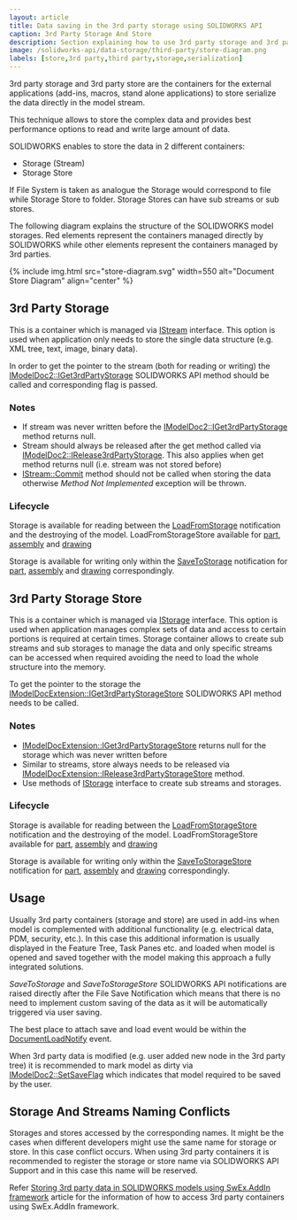 ```yaml
---
layout: article
title: Data saving in the 3rd party storage using SOLIDWORKS API
caption: 3rd Party Storage And Store
description: Section explaining how to use 3rd party storage and 3rd party store in SOLIDWORKS API to serialize and deserialize the data directly in the model stream
image: /solidworks-api/data-storage/third-party/store-diagram.png
labels: [store,3rd party,third party,storage,serialization]
---
```

3rd party storage and 3rd party store are the containers for the external applications (add-ins, macros, stand alone applications) to store serialize the data directly in the model stream.

This technique allows to store the complex data and provides best performance options to read and write large amount of data.

SOLIDWORKS enables to store the data in 2 different containers:

* Storage (Stream)
* Storage Store

If File System is taken as analogue the Storage would correspond to file while Storage Store to folder. Storage Stores can have sub streams or sub stores.

The following diagram explains the structure of the SOLIDWORKS model storages. Red elements represent the containers managed directly by SOLIDWORKS while other elements represent the containers managed by 3rd parties.

{% include img.html src="store-diagram.svg" width=550 alt="Document Store Diagram" align="center" %}

## 3rd Party Storage

This is a container which is managed via [IStream](https://docs.microsoft.com/en-us/windows/desktop/api/objidl/nn-objidl-istream) interface. This option is used when application only needs to store the single data structure (e.g. XML tree, text, image, binary data).

In order to get the pointer to the stream (both for reading or writing) the [IModelDoc2::IGet3rdPartyStorage](http://help.solidworks.com/2015/english/api/sldworksapi/SOLIDWORKS.Interop.sldworks~SOLIDWORKS.Interop.sldworks.IModelDoc2~IGet3rdPartyStorage.html) SOLIDWORKS API method should be called and corresponding flag is passed.

### Notes

* If stream was never written before the [IModelDoc2::IGet3rdPartyStorage](http://help.solidworks.com/2015/english/api/sldworksapi/SOLIDWORKS.Interop.sldworks~SOLIDWORKS.Interop.sldworks.IModelDoc2~IGet3rdPartyStorage.html) method returns null.
* Stream should always be released after the get method called via [IModelDoc2::IRelease3rdPartyStorage](http://help.solidworks.com/2015/english/api/sldworksapi/SOLIDWORKS.Interop.sldworks~SOLIDWORKS.Interop.sldworks.IModelDoc2~IRelease3rdPartyStorage.html). This also applies when get method returns null (i.e. stream was not stored before)
* [IStream::Commit](https://docs.microsoft.com/en-us/windows/desktop/api/objidl/nf-objidl-istream-commit) method should not be called when storing the data otherwise *Method Not Implemented* exception will be thrown.

### Lifecycle

Storage is available for reading between the [LoadFromStorage](http://help.solidworks.com/2015/english/api/sldworksapi/solidworks.interop.sldworks~solidworks.interop.sldworks.dpartdocevents_loadfromstoragenotifyeventhandler.html) notification and the destroying of the model. LoadFromStorageStore available for [part](http://help.solidworks.com/2015/english/api/sldworksapi/solidworks.interop.sldworks~solidworks.interop.sldworks.dpartdocevents_loadfromstoragenotifyeventhandler.html), [assembly](http://help.solidworks.com/2015/english/api/sldworksapi/solidworks.interop.sldworks~solidworks.interop.sldworks.dassemblydocevents_loadfromstoragenotifyeventhandler.html)  and [drawing](http://help.solidworks.com/2015/english/api/sldworksapi/solidworks.interop.sldworks~solidworks.interop.sldworks.ddrawingdocevents_loadfromstoragenotifyeventhandler.html) 

Storage is available for writing only within the [SaveToStorage](http://help.solidworks.com/2015/english/api/sldworksapi/solidworks.interop.sldworks~solidworks.interop.sldworks.dpartdocevents_savetostoragenotifyeventhandler.html) notification for [part](http://help.solidworks.com/2015/english/api/sldworksapi/solidworks.interop.sldworks~solidworks.interop.sldworks.dpartdocevents_savetostoragenotifyeventhandler.html), [assembly](http://help.solidworks.com/2015/english/api/sldworksapi/solidworks.interop.sldworks~solidworks.interop.sldworks.dassemblydocevents_savetostoragenotifyeventhandler.html) and [drawing](http://help.solidworks.com/2015/english/api/sldworksapi/solidworks.interop.sldworks~solidworks.interop.sldworks.ddrawingdocevents_savetostoragenotifyeventhandler.html) correspondingly.

## 3rd Party Storage Store

This is a container which is managed via [IStorage](https://docs.microsoft.com/en-us/windows/desktop/api/objidl/nn-objidl-istorage) interface. This option is used when application manages complex sets of data and access to certain portions is required at certain times. Storage container allows to create sub streams and sub storages to manage the data and only specific streams can be accessed when required avoiding the need to load the whole structure into the memory.

To get the pointer to the storage the [IModelDocExtension::IGet3rdPartyStorageStore](http://help.solidworks.com/2015/english/api/sldworksapi/SolidWorks.Interop.sldworks~SolidWorks.Interop.sldworks.IModelDocExtension~IGet3rdPartyStorageStore.html) SOLIDWORKS API method needs to be called.

### Notes
* [IModelDocExtension::IGet3rdPartyStorageStore](http://help.solidworks.com/2015/english/api/sldworksapi/SolidWorks.Interop.sldworks~SolidWorks.Interop.sldworks.IModelDocExtension~IGet3rdPartyStorageStore.html) returns null for the storage which was never written before
* Similar to streams, store always needs to be released via [IModelDocExtension::IRelease3rdPartyStorageStore](http://help.solidworks.com/2015/english/api/sldworksapi/SolidWorks.Interop.sldworks~SolidWorks.Interop.sldworks.IModelDocExtension~IRelease3rdPartyStorageStore.html) method.
* Use methods of [IStorage](https://docs.microsoft.com/en-us/windows/desktop/api/objidl/nn-objidl-istorage) interface to create sub streams and storages.

### Lifecycle

Storage is available for reading between the [LoadFromStorageStore](http://help.solidworks.com/2015/english/api/sldworksapi/solidworks.interop.sldworks~solidworks.interop.sldworks.dpartdocevents_loadfromstoragestorenotifyeventhandler.html) notification and the destroying of the model. LoadFromStorageStore available for [part](http://help.solidworks.com/2015/english/api/sldworksapi/solidworks.interop.sldworks~solidworks.interop.sldworks.dpartdocevents_loadfromstoragestorenotifyeventhandler.html), [assembly](http://help.solidworks.com/2015/english/api/sldworksapi/solidworks.interop.sldworks~solidworks.interop.sldworks.dassemblydocevents_loadfromstoragestorenotifyeventhandler.html)  and [drawing](http://help.solidworks.com/2015/english/api/sldworksapi/solidworks.interop.sldworks~solidworks.interop.sldworks.ddrawingdocevents_loadfromstoragestorenotifyeventhandler.html) 

Storage is available for writing only within the [SaveToStorageStore](http://help.solidworks.com/2015/english/api/sldworksapi/solidworks.interop.sldworks~solidworks.interop.sldworks.dpartdocevents_savetostoragestorenotifyeventhandler.html) notification for [part](http://help.solidworks.com/2015/english/api/sldworksapi/solidworks.interop.sldworks~solidworks.interop.sldworks.dpartdocevents_savetostoragestorenotifyeventhandler.html), [assembly](http://help.solidworks.com/2015/english/api/sldworksapi/solidworks.interop.sldworks~solidworks.interop.sldworks.dassemblydocevents_savetostoragestorenotifyeventhandler.html) and [drawing](http://help.solidworks.com/2015/english/api/sldworksapi/solidworks.interop.sldworks~solidworks.interop.sldworks.ddrawingdocevents_savetostoragestorenotifyeventhandler.html) correspondingly.

## Usage

Usually 3rd party containers (storage and store) are used in add-ins when model is complemented with additional functionality (e.g. electrical data, PDM, security, etc.). In this case this additional information is usually displayed in the Feature Tree, Task Panes etc. and loaded when model is opened and saved together with the model making this approach a fully integrated solutions.

*SaveToStorage* and *SaveToStorageStore* SOLIDWORKS API notifications are raised directly after the File Save Notification which means that there is no need to implement custom saving of the data as it will be automatically triggered via user saving.

The best place to attach save and load event would be within the [DocumentLoadNotify](http://help.solidworks.com/2015/english/api/sldworksapi/solidworks.interop.sldworks~solidworks.interop.sldworks.dsldworksevents_documentloadnotify2eventhandler.html) event.

When 3rd party data is modified (e.g. user added new node in the 3rd party tree) it is recommended to mark model as dirty via [IModelDoc2::SetSaveFlag](http://help.solidworks.com/2015/english/api/sldworksapi/SOLIDWORKS.Interop.sldworks~SOLIDWORKS.Interop.sldworks.IModelDoc2~SetSaveFlag.html) which indicates that model required to be saved by the user.

## Storage And Streams Naming Conflicts

Storages and stores accessed by the corresponding names. It might be the cases when different developers might use the same name for storage or store. In this case conflict occurs. When using 3rd party containers it is recommended to register the storage or store name via SOLIDWORKS API Support and in this case this name will be reserved.

Refer [Storing 3rd party data in SOLIDWORKS models using SwEx.AddIn framework](/labs/solidworks/swex/add-in/third-party-data-storage/) article for the information of how to access 3rd party containers using SwEx.AddIn framework.